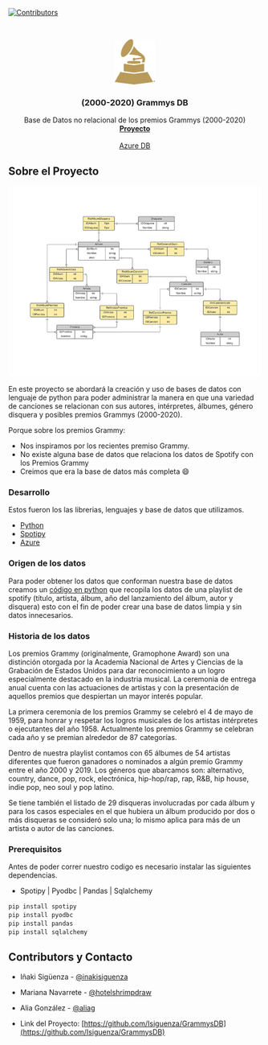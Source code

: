 [![Contributors][contributors-shield]][contributors-url]


<br />
<p align="center">
  <a href="https://github.com/othneildrew/Best-README-Template">
    <img src="assets/logo.png" alt="Logo" width="80" height="90">
  </a>

  <h3 align="center">(2000-2020) Grammys DB</h3>

  <p align="center">
    Base de Datos no relacional de los premios Grammys (2000-2020)
    <br />
    <a href="https://github.com/Isiguenza/GrammysDB"><strong>Proyecto</strong></a>
    <br />
    <br />
    <a href="#">Azure DB</a>
  </p>
</p>

## Sobre el Proyecto

![Diagrama ER](https://github.com/Isiguenza/GrammysDB/blob/main/assets/screenshot.png)

En este proyecto se abordará la creación y uso de bases de datos con lenguaje de python para poder administrar la manera en que una variedad de canciones se relacionan con sus autores, intérpretes, álbumes, género disquera y posibles premios Grammys (2000-2020).

Porque sobre los premios Grammy:
* Nos inspiramos por los recientes premiso Grammy.
* No existe alguna base de datos que relaciona los datos de Spotify con los Premios Grammy
* Creimos que era la base de datos más completa :smile:

### Desarrollo

Estos fueron los las librerias, lenguajes y base de datos que utilizamos.
* [Python](https://www.python.org/)
* [Spotipy](https://spotipy.readthedocs.io/en/2.16.1/)
* [Azure](https://azure.microsoft.com/)

### Origen de los datos

Para poder obtener los datos que conforman nuestra base de datos creamos un [código en python](https://github.com/Isiguenza/GrammysDB/blob/main/spotify_data.py) que recopila los datos de una playlist de spotify (título, artista, álbum, año del lanzamiento del álbum, autor y disquera)  esto con el fin de  poder crear una base de datos limpia y sin datos  innecesarios.

### Historia de los datos

Los premios Grammy (originalmente, Gramophone Award) son una distinción otorgada por la Academia Nacional de Artes y Ciencias de la Grabación de Estados Unidos para dar reconocimiento a un logro especialmente destacado en la industria musical. La ceremonia de entrega anual cuenta con las actuaciones de artistas y con la presentación de aquellos premios que despiertan un mayor interés popular. 

La primera ceremonia de los premios Grammy se celebró el 4 de mayo de 1959, para honrar y respetar los logros musicales de los artistas intérpretes o ejecutantes del año 1958. Actualmente los premios Grammy se celebran cada año  y se premian alrededor de 87 categorías. 

Dentro de nuestra playlist contamos con 65 álbumes de 54 artistas diferentes que fueron ganadores o nominados a algún premio Grammy entre el año 2000 y 2019. Los géneros que abarcamos son: alternativo, country, dance, pop, rock, electrónica, hip-hop/rap, rap, R&B, hip house, indie pop, neo soul y pop latino. 

Se tiene también el listado de 29 disqueras involucradas por cada álbum y para los casos especiales en el que hubiera un álbum producido por dos o más disqueras se consideró solo una; lo mismo aplica para más de un artista o autor de las canciones.

### Prerequisitos

Antes de poder correr nuestro codigo es necesario instalar las siguientes dependencias.
* Spotipy | Pyodbc | Pandas | Sqlalchemy
 ```py
 pip install spotipy
 pip install pyodbc
 pip install pandas
 pip install sqlalchemy
 ```


## Contributors y Contacto

* Iñaki Sigüenza - [@inakisiguenza](https://github.com/Isiguenza)
* Mariana Navarrete - [@hotelshrimpdraw]()
* Alia González - [@aliag]()

* Link del Proyecto: [https://github.com/Isiguenza/GrammysDB](https://github.com/Isiguenza/GrammysDB)


<!-- https://www.markdownguide.org/basic-syntax/#reference-style-links -->
[contributors-shield]: https://img.shields.io/github/contributors/othneildrew/Best-README-Template.svg?style=for-the-badge
[contributors-url]: https://github.com/Isiguenza/GrammysDB/graphs/contributors
[forks-shield]: https://img.shields.io/github/forks/othneildrew/Best-README-Template.svg?style=for-the-badge
[forks-url]: https://github.com/othneildrew/Best-README-Template/network/members
[stars-shield]: https://img.shields.io/github/stars/othneildrew/Best-README-Template.svg?style=for-the-badge
[stars-url]: https://github.com/othneildrew/Best-README-Template/stargazers
[issues-shield]: https://img.shields.io/github/issues/othneildrew/Best-README-Template.svg?style=for-the-badge
[issues-url]: https://github.com/othneildrew/Best-README-Template/issues
[license-shield]: https://img.shields.io/github/license/othneildrew/Best-README-Template.svg?style=for-the-badge
[license-url]: https://github.com/othneildrew/Best-README-Template/blob/master/LICENSE.txt
[linkedin-shield]: https://img.shields.io/badge/-LinkedIn-black.svg?style=for-the-badge&logo=linkedin&colorB=555
[linkedin-url]: https://linkedin.com/in/othneildrew


